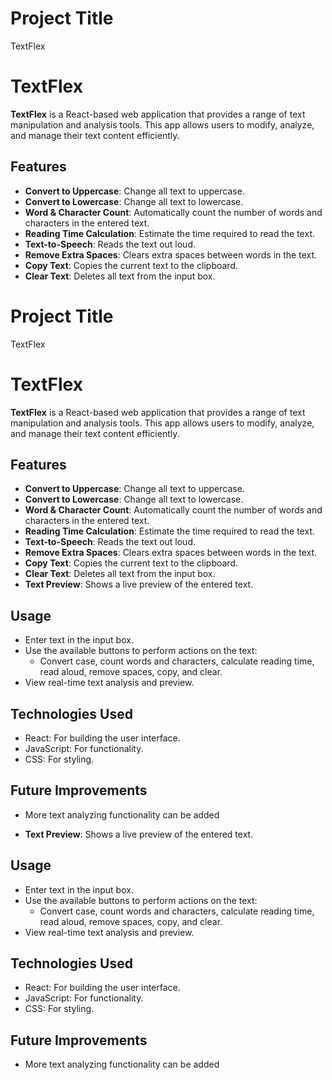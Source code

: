 
# Project Title

TextFlex

# TextFlex

**TextFlex** is a React-based web application that provides a range of text manipulation and analysis tools. This app allows users to modify, analyze, and manage their text content efficiently.

## Features

- **Convert to Uppercase**: Change all text to uppercase.
- **Convert to Lowercase**: Change all text to lowercase.
- **Word & Character Count**: Automatically count the number of words and characters in the entered text.
- **Reading Time Calculation**: Estimate the time required to read the text.
- **Text-to-Speech**: Reads the text out loud.
- **Remove Extra Spaces**: Clears extra spaces between words in the text.
- **Copy Text**: Copies the current text to the clipboard.
- **Clear Text**: Deletes all text from the input box.
# Project Title

TextFlex

# TextFlex

**TextFlex** is a React-based web application that provides a range of text manipulation and analysis tools. This app allows users to modify, analyze, and manage their text content efficiently.

## Features

- **Convert to Uppercase**: Change all text to uppercase.
- **Convert to Lowercase**: Change all text to lowercase.
- **Word & Character Count**: Automatically count the number of words and characters in the entered text.
- **Reading Time Calculation**: Estimate the time required to read the text.
- **Text-to-Speech**: Reads the text out loud.
- **Remove Extra Spaces**: Clears extra spaces between words in the text.
- **Copy Text**: Copies the current text to the clipboard.
- **Clear Text**: Deletes all text from the input box.
- **Text Preview**: Shows a live preview of the entered text.

## Usage

- Enter text in the input box.
- Use the available buttons to perform actions on the text:
  - Convert case, count words and characters, calculate reading time, read aloud, remove spaces, copy, and clear.
- View real-time text analysis and preview.

## Technologies Used
- React: For building the user interface.
- JavaScript: For functionality.
- CSS: For styling.
## Future Improvements
- More text analyzing functionality can be added

- **Text Preview**: Shows a live preview of the entered text.

## Usage

- Enter text in the input box.
- Use the available buttons to perform actions on the text:
  - Convert case, count words and characters, calculate reading time, read aloud, remove spaces, copy, and clear.
- View real-time text analysis and preview.

## Technologies Used
- React: For building the user interface.
- JavaScript: For functionality.
- CSS: For styling.
## Future Improvements
- More text analyzing functionality can be added
